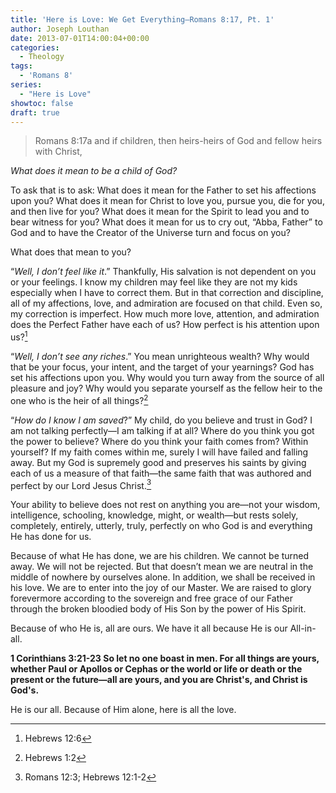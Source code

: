 ```yaml
---
title: 'Here is Love: We Get Everything—Romans 8:17, Pt. 1'
author: Joseph Louthan
date: 2013-07-01T14:00:04+00:00
categories:
  - Theology
tags:
  - 'Romans 8'
series:
  - "Here is Love"
showtoc: false
draft: true
---
```

>Romans 8:17a and if children, then heirs-heirs of God and fellow heirs with Christ,
>
_What does it mean to be a child of God?_

To ask that is to ask: What does it mean for the Father to set his affections upon you? What does it mean for Christ to love you, pursue you, die for you, and then live for you? What does it mean for the Spirit to lead you and to bear witness for you? What does it mean for us to cry out, “Abba, Father” to God and to have the Creator of the Universe turn and focus on you?

What does that mean to you?

“_Well, I don’t feel like it_.” Thankfully, His salvation is not dependent on you or your feelings. I know my children may feel like they are not my kids especially when I have to correct them. But in that correction and discipline, all of my affections, love, and admiration are focused on that child. Even so, my correction is imperfect. How much more love, attention, and admiration does the Perfect Father have each of us? How perfect is his attention upon us?[^1]

“_Well, I don’t see any riches_.” You mean unrighteous wealth? Why would that be your focus, your intent, and the target of your yearnings? God has set his affections upon you. Why would you turn away from the source of all pleasure and joy? Why would you separate yourself as the fellow heir to the one who is the heir of all things?[^2]

“_How do I know I am saved_?” My child, do you believe and trust in God? I am not talking perfectly—I am talking if at all? Where do you think you got the power to believe? Where do you think your faith comes from? Within yourself? If my faith comes within me, surely I will have failed and falling away. But my God is supremely good and preserves his saints by giving each of us a measure of that faith—the same faith that was authored and perfect by our Lord Jesus Christ.[^3]

Your ability to believe does not rest on anything you are—not your wisdom, intelligence, schooling, knowledge, might, or wealth—but rests solely, completely, entirely, utterly, truly, perfectly on who God is and everything He has done for us.

Because of what He has done, we are his children. We cannot be turned away. We will not be rejected. But that doesn’t mean we are neutral in the middle of nowhere by ourselves alone. In addition, we shall be received in his love. We are to enter into the joy of our Master. We are raised to glory forevermore according to the sovereign and free grace of our Father through the broken bloodied body of His Son by the power of His Spirit.

Because of who He is, all are ours. We have it all because He is our All-in-all.

**1 Corinthians 3:21-23 So let no one boast in men. For all things are yours, whether Paul or Apollos or Cephas or the world or life or death or the present or the future—all are yours, and you are Christ's, and Christ is God's.**

He is our all. Because of Him alone, here is all the love.

[^1]: Hebrews 12:6
[^2]: Hebrews 1:2
[^3]: Romans 12:3; Hebrews 12:1-2